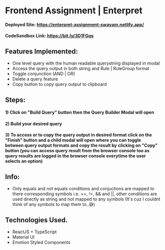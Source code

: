 # Frontend Assignment | Enterpret
#### Deployed Site: https://enterpret-assignment-swayam.netlify.app/
#### CodeSandbox Link: https://bit.ly/3D1FGqs

## Features Implemented:
* One level query with the human readable querystring displayed in modal 
* Access the query output in both string and Rule | RuleGroup format
* Toggle conjunction (AND | OR)
* Delete a query feature
* Copy button to copy query output to clipboard

## Steps:
#### 1) Click on "Build Query" button then the Query Builder Modal will open
#### 2) Build your desired query
#### 3) To access or to copy the query output in desired format click on the "Finish" button and a child modal will open where you can toggle between query output formats and copy the result by clicking on "Copy" button (you can access query result from the browser console too as query results are logged in the browser console everytime the user selects an option)

## Info:
* Only equals and not equals conditions and conjuctions are mapped to there corresponding symbols i.e. ==, !=, && and ||, other conditions are used directly as string and not mapped to any symbols (It's cuz I couldnt think of any symbols to map them to..😅)

## Technologies Used.

* ReactJS + TypeScript
* Material UI
* Emotion Styled Components
